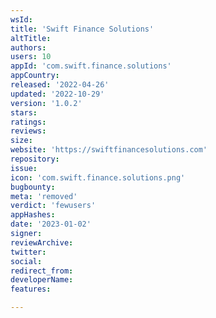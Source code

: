 ```yaml
---
wsId: 
title: 'Swift Finance Solutions'
altTitle: 
authors: 
users: 10
appId: 'com.swift.finance.solutions'
appCountry: 
released: '2022-04-26'
updated: '2022-10-29'
version: '1.0.2'
stars: 
ratings: 
reviews: 
size: 
website: 'https://swiftfinancesolutions.com'
repository: 
issue: 
icon: 'com.swift.finance.solutions.png'
bugbounty: 
meta: 'removed'
verdict: 'fewusers'
appHashes: 
date: '2023-01-02'
signer: 
reviewArchive: 
twitter: 
social: 
redirect_from: 
developerName: 
features: 

---
```


